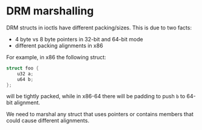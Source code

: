 # DRM marshalling
DRM structs in ioctls have different packing/sizes. This is due to two facts:
- 4 byte vs 8 byte pointers in 32-bit and 64-bit mode
- different packing alignments in x86

For example, in x86 the following struct:
```c
struct foo {
    u32 a;
    u64 b;
};
```
will be tightly packed, while in x86-64 there will be padding to push `b` to 64-bit alignment.

We need to marshal any struct that uses pointers or contains members that could cause different alignments.